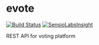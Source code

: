 # evote
[![Build Status](https://travis-ci.org/elberth90/evote.svg)](https://travis-ci.org/elberth90/evote)
[![SensioLabsInsight](https://insight.sensiolabs.com/projects/0f194d4c-65aa-49f1-80ad-d7a27bdd3181/mini.png)](https://insight.sensiolabs.com/projects/0f194d4c-65aa-49f1-80ad-d7a27bdd3181)

REST API for voting platform
